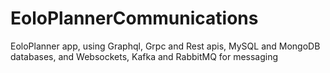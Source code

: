 # EoloPlannerCommunications
EoloPlanner app, using Graphql, Grpc and Rest apis, MySQL and MongoDB databases, and Websockets, Kafka and RabbitMQ for messaging
